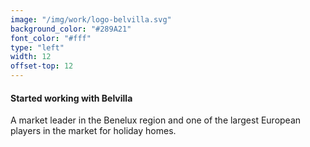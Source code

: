 ```yaml
---
image: "/img/work/logo-belvilla.svg"
background_color: "#289A21"
font_color: "#fff"
type: "left"
width: 12
offset-top: 12
---
```

#### Started working with Belvilla
A market leader in the Benelux region and one of the largest European players in the market for holiday homes.
